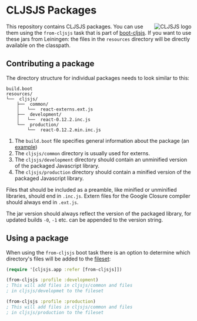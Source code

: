 # CLJSJS Packages

<img src="https://dl.dropboxusercontent.com/u/453692/cljsjs-logo.png"
  alt="CLJSJS logo" align="right" />

This repository contains CLJSJS packages. You can use them using the
`from-cljsjs` task that is part of [boot-cljsjs][boot-cljsjs].
If you want to use these jars from Leiningen: the files in the `resources`
directory will be directly available on the classpath.

## Contributing a package

The directory structure for individual packages needs to look similar to this:

```
build.boot
resources/
└──  cljsjs/
    ├──  common/
    │   └──  react-externs.ext.js
    ├──  development/
    │   └──  react-0.12.2.inc.js
    └──  production/
        └──  react-0.12.2.min.inc.js
```

1. The `build.boot` file specifies general information about the package (an [example][build.boot])
1. The `cljsjs/common` directory is usually used for externs.
1. The `cljsjs/development` directory should contain an unminified version of the packaged Javascript library.
1. The `cljsjs/production` directory should contain a minified version of the packaged Javascript library.

Files that should be included as a preamble, like minified or
unminified libraries, should end in `.inc.js`. Extern files for
the Google Closure compiler should always end in `.ext.js`.

The jar version should always reflect the version of the packaged library,
for updated builds `-0`, `-1` etc. can be appended to the version string.

## Using a package

When using the `from-cljsjs` boot task there is an option to determine
which directory's files will be added to the [fileset][fileset-doc]:

```clj
(require '[cljsjs.app :refer [from-cljsjs]])

(from-cljsjs :profile :development)
; This will add files in cljsjs/common and files
; in cljsjs/developmet to the fileset

(from-cljsjs :profile :production)
; This will add files in cljsjs/common and files
; in cljsjs/production to the fileset
```

[fileset-doc]: https://github.com/boot-clj/boot/wiki/Filesets
[boot-cljsjs]: https://github.com/cljsjs/boot-cljsjs
[build.boot]: https://github.com/cljsjs/packages/blob/877c048b50d98bdccb072bde588617b90734c1a8/react/build.boot
